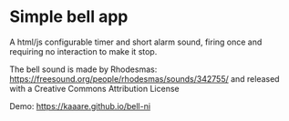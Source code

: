 # Simple bell app
A html/js configurable timer and short alarm sound, firing once and requiring no interaction to make it stop.

The bell sound is made by Rhodesmas:
https://freesound.org/people/rhodesmas/sounds/342755/
and released with a Creative Commons Attribution License

Demo: https://kaaare.github.io/bell-ni
